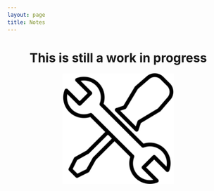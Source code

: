 ```yaml
---
layout: page
title: Notes
---
```

<div style="text-align: center;">
<h1> This is still a work in progress </h1>
</div>
<center>
<img src="/assets/images/wrench.png" style=" display: block; margin-left: auto; margin-right: auto; width: 50%;">
</center>
